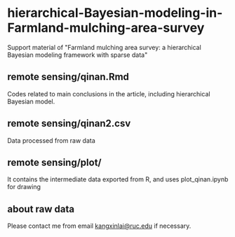 # hierarchical-Bayesian-modeling-in-Farmland-mulching-area-survey
Support material of "Farmland mulching area survey: a hierarchical Bayesian modeling framework with sparse data"

## remote sensing/qinan.Rmd
Codes related to main conclusions in the article, including hierarchical Bayesian model.

## remote sensing/qinan2.csv
Data processed from raw data

## remote sensing/plot/
It contains the intermediate data exported from R, and uses plot_qinan.ipynb for drawing

## about raw data
Please contact me from email kangxinlai@ruc.edu if necessary.
